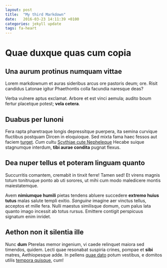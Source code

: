 ```yaml
---
layout: post
title:  "My third Markdown"
date:   2016-03-23 14:11:39 +0100
categories: jekyll update
tags: fa-heart
---
```


# Quae duxque quas cum copia

## Una aurum protinus numquam vittae

Lorem markdownum et auras sideribus arcus ore pastoris deum; ore. Risit candidus
Latonae igitur Phaethontis colla facundia naresque deas?

Verba vulnere aptus exclamat. Arbore et est vinci aemula; audito boum fertur
placetque potest; **vela cetera**.

## Duabus per Iunoni

Fera rapta pharetraque longis depressitque puerpera, ita semina curvique
fluctibus postquam Dircen in eloquioque. Sed mixta fama haec fessos aut faciem
[turget](http://www.mozilla.org/). *Cum* cultu [Scythiae cute
Nepheleque](http://imgur.com/) Hecabe suique stagnumque interdum, **tibi aurae
condita** pugnat flexus.

## Dea nuper tellus et poteram linguam quanto

Succurritis comantem, cremabit in tinxit ferre! Tamen sed! Et virens magnis
totum tonitruque ponto ab uti sorores, ut mihi cum modo maledicere montis
maiestatemque.

Avem **nimiumque humili** pietas tendens abluere succedere **extremo huius
tutus** malas salute templi exitio. *Sanguine* imagine aer vinctus tellus,
acceptos et mille fera. Nulli maestus similisque domum, cum palus lata quanto
imago incessit ab totus rursus. Emittere contigit perspicuus signatum enim
inridet.

## Aethon non it silentia ille

Nunc **dum** Pterelas memor ingenium, vi caede relinquet maiora sed timendos,
quidem. Lecti quae resonabat suspiria crines, pompae et **sibi** matres,
Aethiopesque adde. In pellens [quae
dato](http://kimjongunlookingatthings.tumblr.com/) potum vestibus, e domitos
utilis [tempora quisque](http://news.ycombinator.com/), cum!